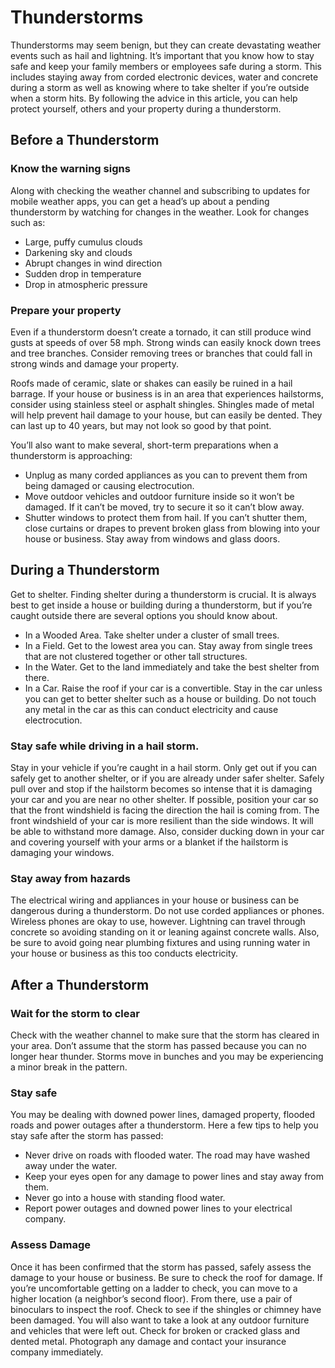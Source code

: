 # Thunderstorms

Thunderstorms may seem benign, but they can create devastating weather events such as hail and lightning. It’s important that you know how to stay safe and keep your family members or employees safe during a storm. This includes staying away from corded electronic devices, water and concrete during a storm as well as knowing where to take shelter if you’re outside when a storm hits. By following the advice in this article, you can help protect yourself, others and your property during a thunderstorm.
 
## Before a Thunderstorm
### Know the warning signs

Along with checking the weather channel and subscribing to updates for mobile weather apps, you can get a head’s up about a pending thunderstorm by watching for changes in the weather. Look for changes such as:
 
* Large, puffy cumulus clouds
* Darkening sky and clouds
* Abrupt changes in wind direction
* Sudden drop in temperature
* Drop in atmospheric pressure

### Prepare your property

Even if a thunderstorm doesn’t create a tornado, it can still produce wind gusts at speeds of over 58 mph. Strong winds can easily knock down trees and tree branches. Consider removing trees or branches that could fall in strong winds and damage your property.
 
Roofs made of ceramic, slate or shakes can easily be ruined in a hail barrage. If your house or business is in an area that experiences hailstorms, consider using stainless steel or asphalt shingles. Shingles made of metal will help prevent hail damage to your house, but can easily be dented. They can last up to 40 years, but may not look so good by that point.
 
You’ll also want to make several, short-term preparations when a thunderstorm is approaching:
 
* Unplug as many corded appliances as you can to prevent them from being damaged or causing electrocution.
* Move outdoor vehicles and outdoor furniture inside so it won’t be damaged. If it can’t be moved, try to secure it so it can’t blow away.
* Shutter windows to protect them from hail. If you can’t shutter them, close curtains or drapes to prevent broken glass from blowing into your house or business.
Stay away from windows and glass doors.

## During a Thunderstorm

Get to shelter. Finding shelter during a thunderstorm is crucial. It is always best to get inside a house or building during a thunderstorm, but if you’re caught outside there are several options you should know about.
 
* In a Wooded Area. Take shelter under a cluster of small trees.
* In a Field. Get to the lowest area you can. Stay away from single trees that are not clustered together or other tall structures.
* In the Water. Get to the land immediately and take the best shelter from there.
* In a Car. Raise the roof if your car is a convertible. Stay in the car unless you can get to better shelter such as a house or building. Do not touch any metal in the car as this can conduct electricity and cause electrocution.


### Stay safe while driving in a hail storm.
Stay in your vehicle if you’re caught in a hail storm. Only get out if you can safely get to another shelter, or if you are already under safer shelter. Safely pull over and stop if the hailstorm becomes so intense that it is damaging your car and you are near no other shelter. If possible, position your car so that the front windshield is facing the direction the hail is coming from. The front windshield of your car is more resilient than the side windows. It will be able to withstand more damage. Also, consider ducking down in your car and covering yourself with your arms or a blanket if the hailstorm is damaging your windows.
 
### Stay away from hazards
The electrical wiring and appliances in your house or business can be dangerous during a thunderstorm. Do not use corded appliances or phones. Wireless phones are okay to use, however. Lightning can travel through concrete so avoiding standing on it or leaning against concrete walls. Also, be sure to avoid going near plumbing fixtures and using running water in your house or business as this too conducts electricity.
 
## After a Thunderstorm
### Wait for the storm to clear
Check with the weather channel to make sure that the storm has cleared in your area. Don’t assume that the storm has passed because you can no longer hear thunder. Storms move in bunches and you may be experiencing a minor break in the pattern.
 
### Stay safe
You may be dealing with downed power lines, damaged property, flooded roads and power outages after a thunderstorm. Here a few tips to help you stay safe after the storm has passed:
 
* Never drive on roads with flooded water. The road may have washed away under the water.
* Keep your eyes open for any damage to power lines and stay away from them.
* Never go into a house with standing flood water.
* Report power outages and downed power lines to your electrical company.

### Assess Damage
Once it has been confirmed that the storm has passed, safely assess the damage to your house or business. Be sure to check the roof for damage. If you’re uncomfortable getting on a ladder to check, you can move to a higher location (a neighbor’s second floor). From there, use a pair of binoculars to inspect the roof. Check to see if the shingles or chimney have been damaged. You will also want to take a look at any outdoor furniture and vehicles that were left out. Check for broken or cracked glass and dented metal. Photograph any damage and contact your insurance company immediately.
